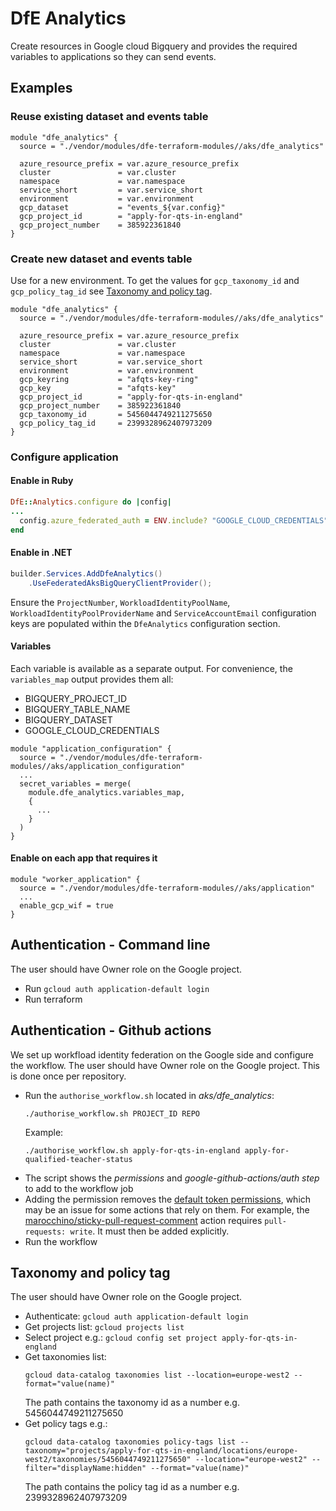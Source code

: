 # DfE Analytics
Create resources in Google cloud Bigquery and provides the required variables to applications so they can send events.

## Examples
### Reuse existing dataset and events table

```hcl
module "dfe_analytics" {
  source = "./vendor/modules/dfe-terraform-modules//aks/dfe_analytics"

  azure_resource_prefix = var.azure_resource_prefix
  cluster               = var.cluster
  namespace             = var.namespace
  service_short         = var.service_short
  environment           = var.environment
  gcp_dataset           = "events_${var.config}"
  gcp_project_id        = "apply-for-qts-in-england"
  gcp_project_number    = 385922361840
}
```

### Create new dataset and events table
Use for a new environment. To get the values for `gcp_taxonomy_id` and `gcp_policy_tag_id` see [Taxonomy and policy tag](#taxonomy-and-policy-tag).
```hcl
module "dfe_analytics" {
  source = "./vendor/modules/dfe-terraform-modules//aks/dfe_analytics"

  azure_resource_prefix = var.azure_resource_prefix
  cluster               = var.cluster
  namespace             = var.namespace
  service_short         = var.service_short
  environment           = var.environment
  gcp_keyring           = "afqts-key-ring"
  gcp_key               = "afqts-key"
  gcp_project_id        = "apply-for-qts-in-england"
  gcp_project_number    = 385922361840
  gcp_taxonomy_id       = 5456044749211275650
  gcp_policy_tag_id     = 2399328962407973209
}
```

### Configure application
#### Enable in Ruby
```ruby
DfE::Analytics.configure do |config|
...
  config.azure_federated_auth = ENV.include? "GOOGLE_CLOUD_CREDENTIALS"
end
```

#### Enable in .NET
```cs
builder.Services.AddDfeAnalytics()
    .UseFederatedAksBigQueryClientProvider();
```
Ensure the `ProjectNumber`, `WorkloadIdentityPoolName`, `WorkloadIdentityPoolProviderName` and `ServiceAccountEmail` configuration keys are populated within the `DfeAnalytics` configuration section.

#### Variables
Each variable is available as a separate output. For convenience, the `variables_map` output provides them all:
- BIGQUERY_PROJECT_ID
- BIGQUERY_TABLE_NAME
- BIGQUERY_DATASET
- GOOGLE_CLOUD_CREDENTIALS

```hcl
module "application_configuration" {
  source = "./vendor/modules/dfe-terraform-modules//aks/application_configuration"
  ...
  secret_variables = merge(
    module.dfe_analytics.variables_map,
    {
      ...
    }
  )
}
```

#### Enable on each app that requires it
```hcl
module "worker_application" {
  source = "./vendor/modules/dfe-terraform-modules//aks/application"
  ...
  enable_gcp_wif = true
}
```

## Authentication - Command line
The user should have Owner role on the Google project.

- Run `gcloud auth application-default login`
- Run terraform

## Authentication - Github actions
We set up workfload identity federation on the Google side and configure the workflow. The user should have Owner role on the Google project. This is done once per repository.

- Run the `authorise_workflow.sh` located in *aks/dfe_analytics*:
  ```
  ./authorise_workflow.sh PROJECT_ID REPO
  ```
  Example:
  ```
  ./authorise_workflow.sh apply-for-qts-in-england apply-for-qualified-teacher-status
  ```
- The script shows the *permissions* and *google-github-actions/auth step* to add to the workflow job
- Adding the permission removes the [default token permissions](https://docs.github.com/en/actions/security-for-github-actions/security-guides/automatic-token-authentication#permissions-for-the-github_token), which may be an issue for some actions that rely on them. For example, the [marocchino/sticky-pull-request-comment](https://github.com/marocchino/sticky-pull-request-comment) action requires `pull-requests: write`. It must then be added explicitly.
- Run the workflow

## Taxonomy and policy tag
The user should have Owner role on the Google project.

- Authenticate: `gcloud auth application-default login`
- Get projects list: `gcloud projects list`
- Select project e.g.: `gcloud config set project apply-for-qts-in-england`
- Get taxonomies list:
  ```
  gcloud data-catalog taxonomies list --location=europe-west2 --format="value(name)"
  ```
  The path contains the taxonomy id as a number e.g. 5456044749211275650
- Get policy tags e.g.:
  ```
  gcloud data-catalog taxonomies policy-tags list --taxonomy="projects/apply-for-qts-in-england/locations/europe-west2/taxonomies/5456044749211275650" --location="europe-west2" --filter="displayName:hidden" --format="value(name)"
  ```
  The path contains the policy tag id as a number e.g. 2399328962407973209
